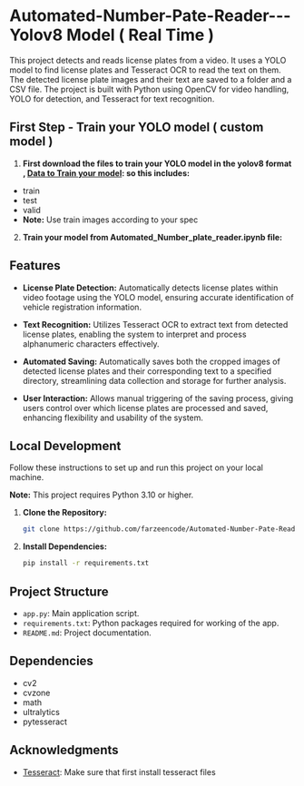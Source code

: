 # Automated-Number-Pate-Reader---Yolov8 Model ( Real Time )

This project detects and reads license plates from a video. It uses a YOLO model to find license plates and Tesseract OCR to read the text on them. The detected license plate images and their text are saved to a folder and a CSV file. The project is built with Python using OpenCV for video handling, YOLO for detection, and Tesseract for text recognition.


## First Step - Train your YOLO model ( custom model )



1. **First download the files to train your YOLO model in the yolov8 format ,
   [Data to Train your model](https://universe.roboflow.com/samrat-sahoo/license-plates-f8vsn/dataset/5): so this includes:**
   
- train
- test
- valid
- **Note:** Use train images according to your spec 
2. **Train your model from Automated_Number_plate_reader.ipynb  file:**

## Features

- **License Plate Detection:** Automatically detects license plates within video footage using the YOLO model, ensuring accurate identification of vehicle registration information.

- **Text Recognition:**  Utilizes Tesseract OCR to extract text from detected license plates, enabling the system to interpret and process alphanumeric characters effectively.

- **Automated Saving:** Automatically saves both the cropped images of detected license plates and their corresponding text to a specified directory, streamlining data collection and storage for further analysis.

- **User Interaction:** Allows manual triggering of the saving process, giving users control over which license plates are processed and saved, enhancing flexibility and usability of the system.


## Local Development

Follow these instructions to set up and run this project on your local machine.

   **Note:** This project requires Python 3.10 or higher.

1. **Clone the Repository:**

   ```bash
   git clone https://github.com/farzeencode/Automated-Number-Pate-Reader---Yolov8-with-Tesseract.git
   ```

2. **Install Dependencies:**

   ```bash
   pip install -r requirements.txt
   ```



## Project Structure

- `app.py`: Main application script.
- `requirements.txt`: Python packages required for working of the app.
- `README.md`: Project documentation.

## Dependencies

- cv2
- cvzone
- math
- ultralytics
- pytesseract

## Acknowledgments

- [Tesseract](https://github.com/UB-Mannheim/tesseract/wiki): Make sure that first install tesseract files
